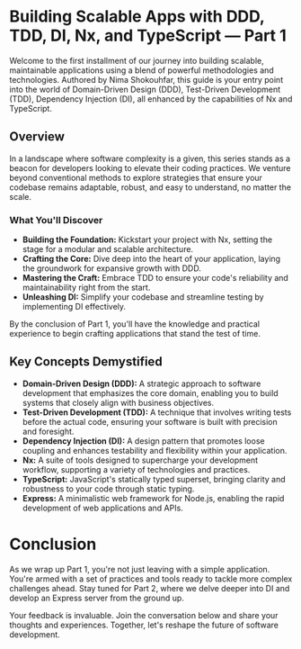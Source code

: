 # Building Scalable Apps with DDD, TDD, DI, Nx, and TypeScript — Part 1

Welcome to the first installment of our journey into building scalable, maintainable applications using a blend of powerful methodologies and technologies. Authored by Nima Shokouhfar, this guide is your entry point into the world of Domain-Driven Design (DDD), Test-Driven Development (TDD), Dependency Injection (DI), all enhanced by the capabilities of Nx and TypeScript.

## Overview

In a landscape where software complexity is a given, this series stands as a beacon for developers looking to elevate their coding practices. We venture beyond conventional methods to explore strategies that ensure your codebase remains adaptable, robust, and easy to understand, no matter the scale.

### What You'll Discover

- **Building the Foundation:** Kickstart your project with Nx, setting the stage for a modular and scalable architecture.
- **Crafting the Core:** Dive deep into the heart of your application, laying the groundwork for expansive growth with DDD.
- **Mastering the Craft:** Embrace TDD to ensure your code's reliability and maintainability right from the start.
- **Unleashing DI:** Simplify your codebase and streamline testing by implementing DI effectively.

By the conclusion of Part 1, you'll have the knowledge and practical experience to begin crafting applications that stand the test of time.

## Key Concepts Demystified

- **Domain-Driven Design (DDD):** A strategic approach to software development that emphasizes the core domain, enabling you to build systems that closely align with business objectives.
- **Test-Driven Development (TDD):** A technique that involves writing tests before the actual code, ensuring your software is built with precision and foresight.
- **Dependency Injection (DI):** A design pattern that promotes loose coupling and enhances testability and flexibility within your application.
- **Nx:** A suite of tools designed to supercharge your development workflow, supporting a variety of technologies and practices.
- **TypeScript:** JavaScript's statically typed superset, bringing clarity and robustness to your code through static typing.
- **Express:** A minimalistic web framework for Node.js, enabling the rapid development of web applications and APIs.



# Conclusion

As we wrap up Part 1, you're not just leaving with a simple application. You're armed with a set of practices and tools ready to tackle more complex challenges ahead. Stay tuned for Part 2, where we delve deeper into DI and develop an Express server from the ground up.

Your feedback is invaluable. Join the conversation below and share your thoughts and experiences. Together, let's reshape the future of software development.
